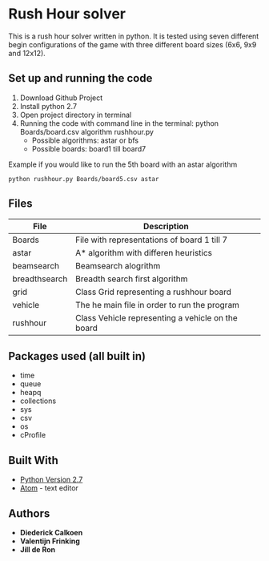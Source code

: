 # Rush Hour solver #
This is a rush hour solver written in python. It is tested using seven different begin configurations of the game with three different board sizes (6x6, 9x9 and 12x12).

## Set up and running the code ##
1. Download Github Project
2. Install python 2.7
3. Open project directory in terminal
4. Running the code with command line in the terminal: python Boards/board.csv algorithm rushhour.py
    * Possible algorithms: astar or bfs
    * Possible boards: board1 till board7

Example if you would like to run the 5th board with an astar algorithm

```
python rushhour.py Boards/board5.csv astar 
```
## Files ##

File          | Description
------------- | -------------
Boards        | File with representations of board 1 till 7
astar         | A* algorithm with differen heuristics
beamsearch    | Beamsearch alogrithm
breadthsearch | Breadth search first algorithm
grid          | Class Grid representing a rushhour board
vehicle       | The he main file in order to run the program
rushhour      | Class Vehicle representing a vehicle on the board

## Packages used (all built in) ##
* time
* queue
* heapq
* collections
* sys
* csv
* os
* cProfile

## Built With ##

* [Python Version 2.7](https://www.python.org/download/releases/2.7/)
* [Atom](https://atom.io) - text editor


## Authors ##

* **Diederick Calkoen**
* **Valentijn Frinking**
* **Jill de Ron**
